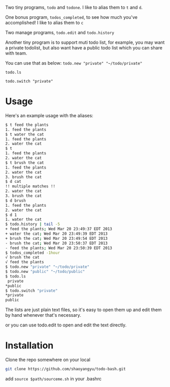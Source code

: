 Two tiny programs, `todo` and `todone`. I like to alias them to `t` and `d`.

One bonus program, `todos_completed`, to see how much you've accomplished! I like to alias them to `c`

Two manage programs, `todo.edit` and `todo.history`

Another tiny program is to support muti todo list, 
for example, you may want a private todolist, but also want have a public todo list which you can share with team.

You can use that as below:
`todo.new "private" "~/todo/private"`

`todo.ls`

`todo.switch "private"`

# Usage #

Here's an example usage with the aliases:

```bash
$ t feed the plants
1. feed the plants
$ t water the cat
1. feed the plants
2. water the cat
$ t
1. feed the plants
2. water the cat
$ t brush the cat
1. feed the plants
2. water the cat
3. brush the cat
$ d cat
!! multiple matches !!
2. water the cat
3. brush the cat
$ d brush
1. feed the plants
2. water the cat
$ d 1
1. water the cat
$ todo.history | tail -5
+ feed the plants; Wed Mar 20 23:49:37 EDT 2013
+ water the cat; Wed Mar 20 23:49:39 EDT 2013
+ brush the cat; Wed Mar 20 23:49:54 EDT 2013
- brush the cat; Wed Mar 20 23:50:37 EDT 2013
- feed the plants; Wed Mar 20 23:50:39 EDT 2013
$ todos_completed -1hour
√ brush the cat
√ feed the plants
$ todo.new "private" "~/todo/private"
$ todo.new "public" "~/todo/public"
$ todo.ls
 private
*public
$ todo.switch "private" 
*private
public
```


The lists are just plain text files, so it's easy to open them up and edit them
by hand whenever that's necessary. 

or you can use todo.edit to open and edit the text directly.



# Installation #

Clone the repo somewhere on your local

```bash
git clone https://github.com/shaoyangyu/todo-bash.git
```

add `source $path/sourceme.sh` in your .bashrc

